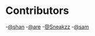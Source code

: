 # Contributors

-[@shan](https://github.com/shan5742)
-[@are](https://github.com/ar3tea)
-[@Sneakzz](https://github.com/Sneakzz)
-[@sam](https://github.com/samuelludwig)
